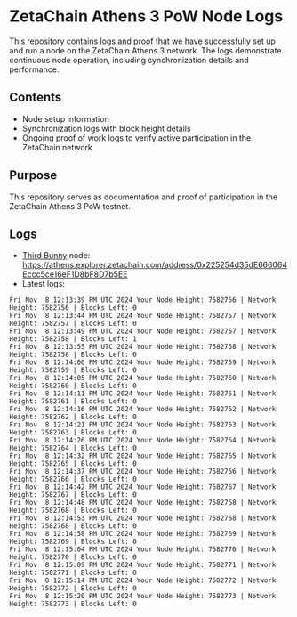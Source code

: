 # ZetaChain Athens 3 PoW Node Logs
This repository contains logs and proof that we have successfully set up and run a node on the ZetaChain Athens 3 network. The logs demonstrate continuous node operation, including synchronization details and performance.

## Contents
- Node setup information
- Synchronization logs with block height details
- Ongoing proof of work logs to verify active participation in the ZetaChain network

## Purpose
This repository serves as documentation and proof of participation in the ZetaChain Athens 3 PoW testnet.

## Logs

- [Third Bunny](https://thirdbunny.xyz/) node: https://athens.explorer.zetachain.com/address/0x225254d35dE666064Eccc5ce16eF1D8bF8D7b5EE
- Latest logs:
```
Fri Nov  8 12:13:39 PM UTC 2024 Your Node Height: 7582756 | Network Height: 7582756 | Blocks Left: 0
Fri Nov  8 12:13:44 PM UTC 2024 Your Node Height: 7582757 | Network Height: 7582757 | Blocks Left: 0
Fri Nov  8 12:13:49 PM UTC 2024 Your Node Height: 7582757 | Network Height: 7582758 | Blocks Left: 1
Fri Nov  8 12:13:55 PM UTC 2024 Your Node Height: 7582758 | Network Height: 7582758 | Blocks Left: 0
Fri Nov  8 12:14:00 PM UTC 2024 Your Node Height: 7582759 | Network Height: 7582759 | Blocks Left: 0
Fri Nov  8 12:14:05 PM UTC 2024 Your Node Height: 7582760 | Network Height: 7582760 | Blocks Left: 0
Fri Nov  8 12:14:11 PM UTC 2024 Your Node Height: 7582761 | Network Height: 7582761 | Blocks Left: 0
Fri Nov  8 12:14:16 PM UTC 2024 Your Node Height: 7582762 | Network Height: 7582762 | Blocks Left: 0
Fri Nov  8 12:14:21 PM UTC 2024 Your Node Height: 7582763 | Network Height: 7582763 | Blocks Left: 0
Fri Nov  8 12:14:26 PM UTC 2024 Your Node Height: 7582764 | Network Height: 7582764 | Blocks Left: 0
Fri Nov  8 12:14:32 PM UTC 2024 Your Node Height: 7582765 | Network Height: 7582765 | Blocks Left: 0
Fri Nov  8 12:14:37 PM UTC 2024 Your Node Height: 7582766 | Network Height: 7582766 | Blocks Left: 0
Fri Nov  8 12:14:42 PM UTC 2024 Your Node Height: 7582767 | Network Height: 7582767 | Blocks Left: 0
Fri Nov  8 12:14:48 PM UTC 2024 Your Node Height: 7582768 | Network Height: 7582768 | Blocks Left: 0
Fri Nov  8 12:14:53 PM UTC 2024 Your Node Height: 7582768 | Network Height: 7582768 | Blocks Left: 0
Fri Nov  8 12:14:58 PM UTC 2024 Your Node Height: 7582769 | Network Height: 7582769 | Blocks Left: 0
Fri Nov  8 12:15:04 PM UTC 2024 Your Node Height: 7582770 | Network Height: 7582770 | Blocks Left: 0
Fri Nov  8 12:15:09 PM UTC 2024 Your Node Height: 7582771 | Network Height: 7582771 | Blocks Left: 0
Fri Nov  8 12:15:14 PM UTC 2024 Your Node Height: 7582772 | Network Height: 7582772 | Blocks Left: 0
Fri Nov  8 12:15:20 PM UTC 2024 Your Node Height: 7582773 | Network Height: 7582773 | Blocks Left: 0
```
